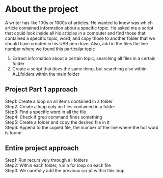# About the project
A writer has like 100s or 1000s of articles. He wanted to know was which article contained information about a specific topic. He asked me a script that could look inside all his articles in a computer and find those that contained a specific topic, word, and copy those to another folder that we should have created in his USB pen drive. Also, add in the files the line number where we found this particular topic
<br>
1. Extract information about a certain topic, searching all files in a certain folder <br>
2. Create a script that does the same thing, but searching also within ALLfolders within the main folder <br>

## Project Part 1 approach <br>
Step1: Create a loop on all items contained in a folder <br>
Step2: Create a loop only on files contained in a folder <br>
Step3: Find a specific word in all the file <br>
Step4: Check if grep command finds something <br>
Step5: Create a folder and copy the desired file in it <br>
Step6: Append to the copied file, the number of the line where the hot word is found <br>

## Entire project approach <br>
Step1: Run recursively through all folders <br>
Step2: Within each folder, run a for loop on each file <br>
Step3: We carefully add the previous script within this loop <br>

